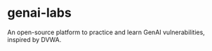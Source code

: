 # genai-labs
An open-source platform to practice and learn GenAI vulnerabilities, inspired by DVWA.
